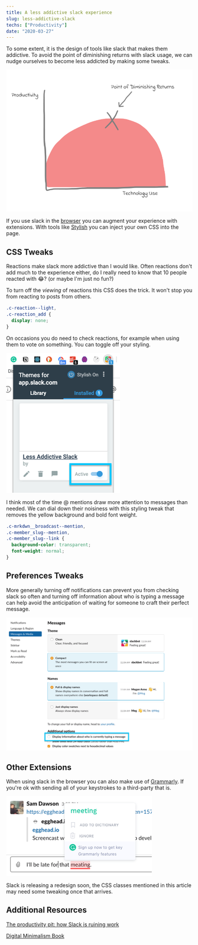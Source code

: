 ```yaml
---
title: A less addictive slack experience
slug: less-addictive-slack
techs: ["Productivity"]
date: "2020-03-27"
---
```


To some extent, it is the design of tools like slack that makes them addictive. To avoid the point of diminishing returns with slack usage, we can nudge ourselves to become less addicted by making some tweaks.

![Point of Diminishing Returns Graph](images/Point_of_Diminishing_Returns.png)

If you use slack in the [browser](https://app.slack.com/) you can augment your experience with extensions. With tools like [Stylish](https://chrome.google.com/webstore/detail/stylish-custom-themes-for/fjnbnpbmkenffdnngjfgmeleoegfcffe) you can inject your own CSS into the page.

## CSS Tweaks

Reactions make slack more addictive than I would like. Often reactions don't add much to the experience either, do I really need to know that 10 people reacted with 😂? (or maybe I'm just no fun?)

To turn off the _viewing_ of reactions this CSS does the trick. It won't stop you from reacting to posts from others.

```css
.c-reaction--light,
.c-reaction_add {
  display: none;
}
```

On occasions you do need to check reactions, for example when using them to vote on something. You can toggle off your styling.

![Stylish Extension Toggle Button](images/Screenshot_2020-03-27_10.42.48.png)

I think most of the time @ mentions draw more attention to messages than needed. We can dial down their noisiness with this styling tweak that removes the yellow background and bold font weight.

```css
.c-mrkdwn__broadcast--mention,
.c-member_slug--mention,
.c-member_slug--link {
  background-color: transparent;
  font-weight: normal;
}
```

## Preferences Tweaks

More generally turning off notifications can prevent you from checking slack so often and turning off information about who is typing a message can help avoid the anticipation of waiting for someone to craft their perfect message.

![Slack Preferences](images/Screenshot_2020-03-27_11.05.00.png)

## Other Extensions

When using slack in the browser you can also make use of [Grammarly](https://chrome.google.com/webstore/detail/grammarly-for-chrome/kbfnbcaeplbcioakkpcpgfkobkghlhen). If you're ok with sending all of your keystrokes to a third-party that is.

![Grammarly Usage in Slack](images/Screenshot_2020-03-27_10.45.46.png)

Slack is releasing a redesign soon, the CSS classes mentioned in this article may need some tweaking once that arrives.

## Additional Resources

[The productivity pit: how Slack is ruining work](https://www.vox.com/recode/2019/5/1/18511575/productivity-slack-google-microsoft-facebook)

[Digital Minimalism Book](https://www.calnewport.com/books/digital-minimalism/)
